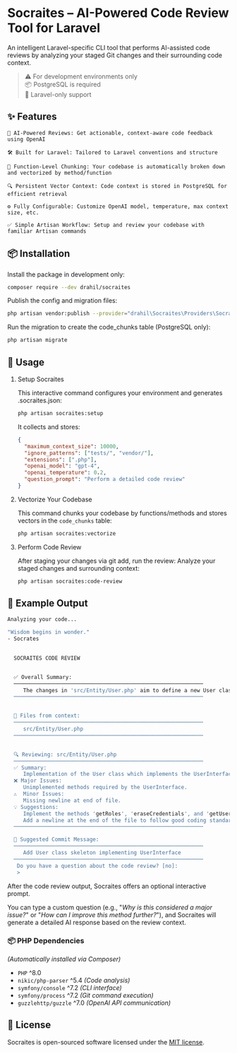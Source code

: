 # Socraites – AI-Powered Code Review Tool for Laravel

An intelligent Laravel-specific CLI tool that performs AI-assisted code reviews by analyzing your staged Git changes and their surrounding code context.

> ⚠️ For development environments only<br>
> 📦 PostgreSQL is required<br>
> 🧱 Laravel-only support

## ✨ Features

    🧠 AI-Powered Reviews: Get actionable, context-aware code feedback using OpenAI

    🛠️ Built for Laravel: Tailored to Laravel conventions and structure

    📁 Function-Level Chunking: Your codebase is automatically broken down and vectorized by method/function

    🔍 Persistent Vector Context: Code context is stored in PostgreSQL for efficient retrieval

    ⚙️ Fully Configurable: Customize OpenAI model, temperature, max context size, etc.

    ✅ Simple Artisan Workflow: Setup and review your codebase with familiar Artisan commands

## 📦 Installation

Install the package in development only:
```bash
composer require --dev drahil/socraites
```
Publish the config and migration files:
```bash
php artisan vendor:publish --provider="drahil\Socraites\Providers\SocraitesServiceProvider"
```
Run the migration to create the code_chunks table (PostgreSQL only):
```bash
php artisan migrate
```
## 🚀 Usage
1. Setup Socraites

    This interactive command configures your environment and generates .socraites.json:
    ```bash
    php artisan socraites:setup
    ```
    It collects and stores:
    ```json
    {
      "maximum_context_size": 10000,
      "ignore_patterns": ["tests/", "vendor/"],
      "extensions": [".php"],
      "openai_model": "gpt-4",
      "openai_temperature": 0.2,
      "question_prompt": "Perform a detailed code review"
    }
    ```

2. Vectorize Your Codebase

   This command chunks your codebase by functions/methods and stores vectors in the `code_chunks` table:
    ```bash
    php artisan socraites:vectorize
    ```
3. Perform Code Review

   After staging your changes via git add, run the review:
   Analyze your staged changes and surrounding context:
    ```bash
    php artisan socraites:code-review
    ```


## 🧾 Example Output

```bash
Analyzing your code...

"Wisdom begins in wonder."
- Socrates

  
  SOCRAITES CODE REVIEW


  ✅ Overall Summary:
  ────────────────────────────────────────────────────────────
     The changes in 'src/Entity/User.php' aim to define a new User class that implements the UserInterface from Symfony's Security component. However, the methods required by the interface are declared but not implemented, which will lead to issues during runtime if the class is used.
  ────────────────────────────────────────────────────────────


  📁 Files from context:
  ────────────────────────────────────────────────────────────
     src/Entity/User.php
  ────────────────────────────────────────────────────────────


  🔍 Reviewing: src/Entity/User.php
  ────────────────────────────────────────────────────────────
  ✅ Summary:
     Implementation of the User class which implements the UserInterface from Symfony Security.
  ❌ Major Issues:
     Unimplemented methods required by the UserInterface.
  ⚠️  Minor Issues:
     Missing newline at end of file.
  💡 Suggestions:
     Implement the methods 'getRoles', 'eraseCredentials', and 'getUserIdentifier' to fulfill the contract of the UserInterface.
     Add a newline at the end of the file to follow good coding standards.
  ────────────────────────────────────────────────────────────

  💬 Suggested Commit Message:
  ────────────────────────────────────────────────────────────
     Add User class skeleton implementing UserInterface
  ────────────────────────────────────────────────────────────
   Do you have a question about the code review? [no]:
   > 
```
After the code review output, Socraites offers an optional interactive prompt.

You can type a custom question (e.g., "*Why is this considered a major issue?*" or "*How can I improve this method further?*"), and Socraites will generate a detailed AI response based on the review context.

### 📦 PHP Dependencies

*(Automatically installed via Composer)*
- `PHP` ^8.0
- `nikic/php-parser` ^5.4 *(Code analysis)*
- `symfony/console` ^7.2 *(CLI interface)*
- `symfony/process` ^7.2 *(Git command execution)*
- `guzzlehttp/guzzle` ^7.0 *(OpenAI API communication)*

## 📃 License

Socraites is open-sourced software licensed under the [MIT license](LICENSE).

